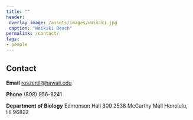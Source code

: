 ```yaml
---
title: ""
header:
 overlay_image: /assets/images/waikiki.jpg
 caption: "Waikiki Beach"
permalink: /contact/
tags:
- people
---
```

## Contact
**Email**  roszenil@hawaii.edu

**Phone** (808) 956-8241

**Department of Biology**
Edmonson Hall 309
2538 McCarthy Mall
Honolulu, HI 96822
